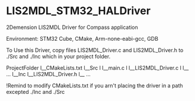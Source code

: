# LIS2MDL_STM32_HALDriver

 2Demension LIS2MDL Driver for Compass application

Environment: STM32 Cube, CMake, Arm-none-eabi-gcc, GDB

To Use this Driver, copy files LIS2MDL_Driver.c and LIS2MDL_Driver.h to ./Src and ./Inc which in your project folder.

ProjectFolder
l__CMakeLists.txt
l__Src
l   l__main.c
l   l__LIS2MDL_Driver.c
l   l__ ...
l__Inc
    l__LIS2MDL_Driver.h
    l__ ...

!Remind to modify CMakeLists.txt if you arn't placing the driver in a path excepted ./Inc and ./Src
